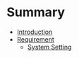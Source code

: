 # Summary

* [Introduction](README.md)
* [Requirement](requirement.md)
  * [System Setting](requirement/system-setting.md)

